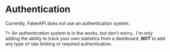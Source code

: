 # Authentication

Currently, FakerAPI does not use an authentication system.

?> An _authentication system_ is in the works, but don't worry.. I'm only adding the ability to track your own statistics from a dashboard, **_NOT_** to add any type of rate limiting or required authentication.
